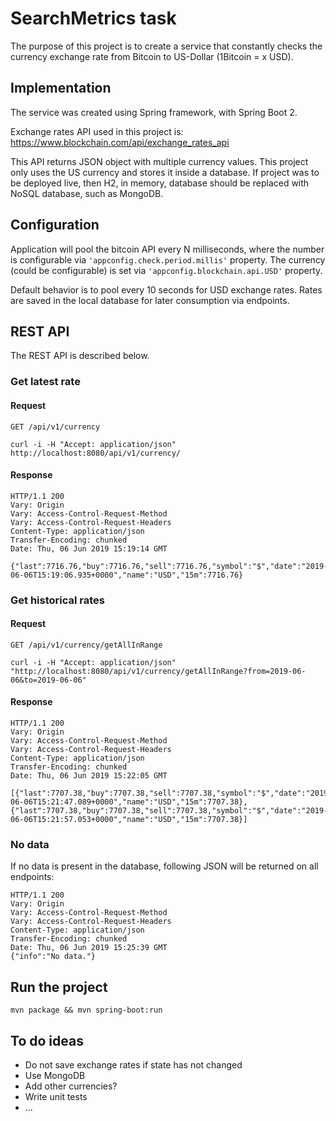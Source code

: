 # SearchMetrics task

The purpose of this project is to create a service that constantly checks the currency exchange rate from Bitcoin to US-Dollar (1Bitcoin = x USD).


## Implementation

The service was created using Spring framework, with Spring Boot 2. 

Exchange rates API used in this project is:
https://www.blockchain.com/api/exchange_rates_api

This API returns JSON object with multiple currency values. This project only uses the US currency and stores it inside a database. If project was to be deployed live, then H2, in memory, database should be replaced with NoSQL database, such as MongoDB.


## Configuration
Application will pool the bitcoin API every N milliseconds, where the number is configurable via `'appconfig.check.period.millis'` property. The currency (could be configurable) is set via `'appconfig.blockchain.api.USD'` property.

Default behavior is to pool every 10 seconds for USD exchange rates. Rates are saved in the local database for later consumption via endpoints.



## REST API

The REST API is described below.

### Get latest rate

#### Request

`GET /api/v1/currency`

    curl -i -H "Accept: application/json" http://localhost:8080/api/v1/currency/

#### Response

    HTTP/1.1 200
    Vary: Origin
    Vary: Access-Control-Request-Method
    Vary: Access-Control-Request-Headers
    Content-Type: application/json
    Transfer-Encoding: chunked
    Date: Thu, 06 Jun 2019 15:19:14 GMT

    {"last":7716.76,"buy":7716.76,"sell":7716.76,"symbol":"$","date":"2019-06-06T15:19:06.935+0000","name":"USD","15m":7716.76}


### Get historical rates

#### Request

`GET /api/v1/currency/getAllInRange`

    curl -i -H "Accept: application/json" "http://localhost:8080/api/v1/currency/getAllInRange?from=2019-06-06&to=2019-06-06"

#### Response

    HTTP/1.1 200
    Vary: Origin
    Vary: Access-Control-Request-Method
    Vary: Access-Control-Request-Headers
    Content-Type: application/json
    Transfer-Encoding: chunked
    Date: Thu, 06 Jun 2019 15:22:05 GMT

    [{"last":7707.38,"buy":7707.38,"sell":7707.38,"symbol":"$","date":"2019-06-06T15:21:47.089+0000","name":"USD","15m":7707.38},{"last":7707.38,"buy":7707.38,"sell":7707.38,"symbol":"$","date":"2019-06-06T15:21:57.053+0000","name":"USD","15m":7707.38}]


### No data
If no data is present in the database, following JSON will be returned on all endpoints:

    HTTP/1.1 200
    Vary: Origin
    Vary: Access-Control-Request-Method
    Vary: Access-Control-Request-Headers
    Content-Type: application/json
    Transfer-Encoding: chunked
    Date: Thu, 06 Jun 2019 15:25:39 GMT
    {"info":"No data."}



## Run the project

`mvn package && mvn spring-boot:run`

## To do ideas
* Do not save exchange rates if state has not changed
* Use MongoDB
* Add other currencies?
* Write unit tests
* ...